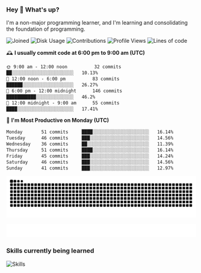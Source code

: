 ### Hey :wave: What's up?

I'm a non-major programming learner, and I'm learning and consolidating the foundation of programming.

<!--START_SECTION:waka-->
![Joined](http://img.shields.io/badge/Joined-7%20years%20ago-6D67E4?style=flat&labelColor=453C67)
![Disk Usage](http://img.shields.io/badge/Github%27s%20Storage-603.7%20MB-FD841F?style=flat&labelColor=E14D2A)
![Contributions](http://img.shields.io/badge/Contributions%20in%202024-27-7DCE13?style=flat&labelColor=2B7A0B)
![Profile Views](http://img.shields.io/badge/Profile%20Views-0-3AB4F2?style=flat&labelColor=0078AA)
![Lines of code](https://img.shields.io/badge/Lines%20of%20code-2%20Million%20Lines%20of%20code-FF8B8B?style=flat&labelColor=EB4747)

🕰️ **I usually commit code at 6:00 pm to 9:00 am (UTC)** 

```text
🌞 9:00 am - 12:00 noon          32 commits     ██░░░░░░░░░░░░░░░░░░░░░░░   10.13% 
🌆 12:00 noon - 6:00 pm          83 commits     ██████░░░░░░░░░░░░░░░░░░░   26.27% 
🌃 6:00 pm - 12:00 midnight      146 commits    ███████████░░░░░░░░░░░░░░   46.2% 
🌙 12:00 midnight - 9:00 am      55 commits     ████░░░░░░░░░░░░░░░░░░░░░   17.41%
```
📅 **I'm Most Productive on Monday (UTC)** 

```text
Monday       51 commits     ████░░░░░░░░░░░░░░░░░░░░░   16.14% 
Tuesday      46 commits     ███░░░░░░░░░░░░░░░░░░░░░░   14.56% 
Wednesday    36 commits     ██░░░░░░░░░░░░░░░░░░░░░░░   11.39% 
Thursday     51 commits     ████░░░░░░░░░░░░░░░░░░░░░   16.14% 
Friday       45 commits     ███░░░░░░░░░░░░░░░░░░░░░░   14.24% 
Saturday     46 commits     ███░░░░░░░░░░░░░░░░░░░░░░   14.56% 
Sunday       41 commits     ███░░░░░░░░░░░░░░░░░░░░░░   12.97%
```

<!--END_SECTION:waka-->

![Snake animation](https://raw.githubusercontent.com/dirname/dirname/output/snake.svg)

![metrics](github-metrics.svg)

### Skills currently being learned

![Skills](https://skillicons.dev/icons?i=linux,rust,go,solidity,typescript,bash,git,postgres,mysql,redis,mongo,docker,kubernetes,grafana,prometheus)
